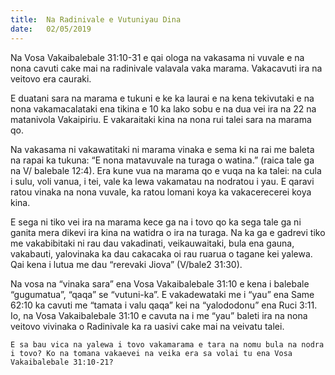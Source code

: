 ```yaml
---
title:  Na Radinivale e Vutuniyau Dina
date:   02/05/2019
---
```


Na Vosa Vakaibalebale 31:10-31 e qai ologa na vakasama ni vuvale e na nona cavuti cake mai na radinivale valavala vaka marama. Vakacavuti ira na veitovo era cauraki.

E duatani sara na marama e tukuni e ke ka laurai e na kena tekivutaki e na nona vakamacalataki ena tikina e 10 ka lako sobu e na dua vei ira na 22 na matanivola Vakaipiriu. E vakaraitaki kina na nona rui talei sara na marama qo.

Na vakasama ni vakawatitaki ni marama vinaka e sema ki na rai me baleta na rapai ka tukuna: “E nona matavuvale na turaga o watina.” (raica tale ga na V/ balebale 12:4). Era kune vua na marama qo e vuqa na ka talei: na cula i sulu, voli vanua, i tei, vale ka lewa vakamatau na nodratou i yau. E qaravi ratou vinaka na nona vuvale, ka ratou lomani koya ka vakacerecerei koya kina.

E sega ni tiko vei ira na marama kece ga na i tovo qo ka sega tale ga ni ganita mera dikevi ira kina na watidra o ira na turaga. Na ka ga e gadrevi tiko me vakabibitaki ni rau dau vakadinati, veikauwaitaki, bula ena gauna, vakabauti, yalovinaka ka dau cakacaka oi rau ruarua o tagane kei yalewa. Qai kena i lutua me dau “rerevaki Jiova” (V/bale2 31:30).

Na vosa na “vinaka sara” ena Vosa Vakaibalebale 31:10 e kena i balebale “gugumatua”, “qaqa” se “vutuni-ka”. E vakadewataki me i “yau” ena Same 62:10 ka cavuti me “tamata i valu qaqa” kei na “yalododonu” ena Ruci 3:11. Io, na Vosa Vakaibalebale 31:10 e cavuta na i me “yau” baleti ira na nona veitovo vivinaka o Radinivale ka ra uasivi cake mai na veivatu talei.

`E sa bau vica na yalewa i tovo vakamarama e tara na nomu bula na nodra i tovo? Ko na tomana vakaevei na veika era sa volai tu ena Vosa Vakaibalebale 31:10-21?
`
